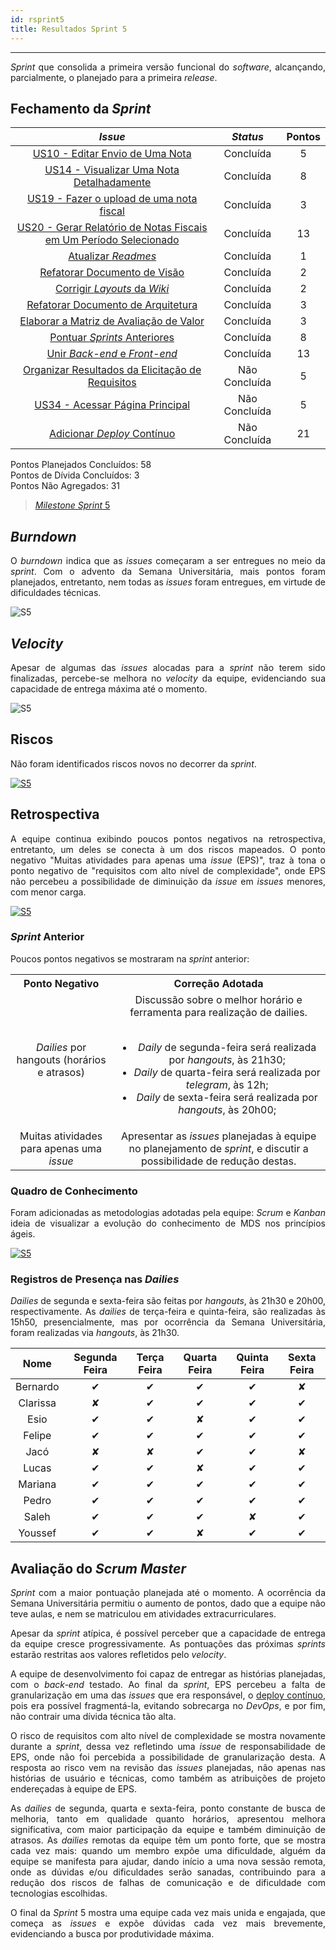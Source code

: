 ```yaml
---
id: rsprint5    
title: Resultados Sprint 5 
---
```


***    

<p align="justify">
<i>Sprint</i> que consolida a primeira versão funcional do <i>software</i>, alcançando, parcialmente, o planejado para a primeira <i>release</i>.
</p>

## Fechamento da _Sprint_   

|     _Issue_      |     _Status_    |       Pontos       |
|:--------------:|:---------------:|:-------------:
|[US10 - Editar Envio de Uma Nota](https://github.com/fga-eps-mds/2018.2-Kalkuli/issues/91) |Concluída | 5 |  
|[US14 - Visualizar Uma Nota Detalhadamente](https://github.com/fga-eps-mds/2018.2-Kalkuli/issues/92) |Concluída | 8 |
|[US19 - Fazer o upload de uma nota fiscal ](https://github.com/fga-eps-mds/2018.2-Kalkuli/issues/46) |Concluída |3 |
|[US20 - Gerar Relatório de Notas Fiscais em Um Período Selecionado](https://github.com/fga-eps-mds/2018.2-Kalkuli/issues/94) | Concluída | 13 |
|[Atualizar _Readmes_](https://github.com/fga-eps-mds/2018.2-Kalkuli/issues/100) |Concluída | 1 |  
|[Refatorar Documento de Visão](https://github.com/fga-eps-mds/2018.2-Kalkuli/issues/95) |Concluída | 2 |
|[Corrigir _Layouts_ da _Wiki_](https://github.com/fga-eps-mds/2018.2-Kalkuli/issues/99) |Concluída | 2|  
|[Refatorar Documento de Arquitetura](https://github.com/fga-eps-mds/2018.2-Kalkuli/issues/96) |Concluída | 3 |  
|[Elaborar a Matriz de Avaliação de Valor ](https://github.com/fga-eps-mds/2018.2-Kalkuli/issues/78) |Concluída | 3 |
|[Pontuar _Sprints_ Anteriores](https://github.com/fga-eps-mds/2018.2-Kalkuli/issues/98) |Concluída | 8 |  
|[Unir _Back-end_ e _Front-end_](https://github.com/fga-eps-mds/2018.2-Kalkuli/issues/101) |Concluída | 13 |  
|[Organizar Resultados da Elicitação de Requisitos](https://github.com/fga-eps-mds/2018.2-Kalkuli/issues/102) |Não Concluída | 5 | 
|[US34 - Acessar Página Principal](https://github.com/fga-eps-mds/2018.2-Kalkuli/issues/105) |Não Concluída | 5 |
|[Adicionar _Deploy_ Contínuo ](https://github.com/fga-eps-mds/2018.2-Kalkuli/issues/97) |Não Concluída | 21 |  


Pontos Planejados Concluídos: 58    
Pontos de Dívida Concluídos:  3   
Pontos Não Agregados: 31  

> [_Milestone Sprint_ 5](https://github.com/fga-eps-mds/2018.2-Kalkuli/milestone/6?closed=1)

## _Burndown_    

<p align="justify">
O <i>burndown</i> indica que as <i>issues</i> começaram a ser entregues no meio da <i>sprint</i>. Com o advento da Semana Universitária, mais pontos foram planejados, entretanto, nem todas as <i>issues</i> foram entregues, em virtude de dificuldades técnicas.</p> 

![S5](assets/burndown-S5.png "Burndown Sprint 5")

## _Velocity_     
<p align="justify">
Apesar de algumas das <i>issues</i> alocadas para a <i>sprint</i> não terem sido finalizadas, percebe-se melhora no <i>velocity</i> da equipe, evidenciando sua capacidade de entrega máxima até o momento. 
</p>   

![S5](assets/velocity-S5.png "Velocity Sprint 5")

## Riscos    
<p align="justify">
Não foram identificados riscos novos no decorrer da <i>sprint</i>.
</p>  

[![S5](assets/BurndowndeRiscos-S5.png "Clique para ver em detalhes")](https://docs.google.com/spreadsheets/d/1PYjMMXbWRgKwY5oZH5ekg4VbqTYYfdJImHmxCLH62xI/edit#gid=0) 


## Retrospectiva
<p align="justify">
A equipe continua exibindo poucos pontos negativos na retrospectiva, entretanto, um deles se conecta à um dos riscos mapeados. O ponto negativo "Muitas atividades para apenas uma <i>issue</i> (EPS)", traz à tona o ponto negativo de "requisitos com alto nível de complexidade", onde EPS não percebeu a possibilidade de diminuição da <i>issue</i> em <i>issues</i> menores, com menor carga.
</p>   

[![S5](assets/Retrospectiva-S5.png "Clique para ver em detalhes")](https://docs.google.com/spreadsheets/d/1SwrbhRVE0lLx0K-8wPtjzFHJ86G5oUCzknl2b8s2odg/edit#gid=1573426706)   

### _Sprint_ Anterior

<p align="justify">
Poucos pontos negativos se mostraram na <i>sprint</i> anterior:

<style>
td {
    text-align: center; 
    vertical-align: middle;
}
</style>

<table>
  <tr align="center">
    <th>Ponto Negativo</th>
    <th>Correção Adotada</th>
  </tr>
  <tr align="center">
    <td><i>Dailies</i> por hangouts (horários e atrasos)</td>
    <td>
    Discussão sobre o melhor horário e ferramenta para realização de dailies. 
    <br> <br>
    <ul>
      <li><i>Daily</i> de segunda-feira será realizada por <i>hangouts</i>, às 21h30;</li>
      <li><i>Daily</i> de quarta-feira será realizada por <i>telegram</i>, às 12h;</li>
      <li><i>Daily</i> de sexta-feira será realizada por <i>hangouts</i>, às 20h00;</li>
    </ul>
    </td>
  </tr>
  <tr>
    <td align="center">Muitas atividades para apenas uma <i>issue</i></td>
    <td>Apresentar as <i>issues</i> planejadas à equipe no planejamento de <i>sprint</i>, e discutir a possibilidade de redução destas.</td>
  </tr>
</table>
</p>


### Quadro de Conhecimento   

<p align="justify">
Foram adicionadas as metodologias adotadas pela equipe: <i>Scrum</i> e <i>Kanban</i>
ideia de visualizar a evolução do conhecimento de MDS nos princípios ágeis.
</p>

[![S5](assets/Conhecimento-S5.png "Clique para ver em detalhes")](https://docs.google.com/spreadsheets/d/19OGoemAfy_4nSFBbycD4kIoBFJwUjbXB7vxuQi8HLqY/edit#gid=1616735696)


### Registros de Presença nas _Dailies_    

<p align="justify">
<i>Dailies</i> de segunda e sexta-feira são feitas por <i>hangouts</i>, às 21h30 e 20h00, respectivamente. As <i>dailies</i> de terça-feira e quinta-feira, são realizadas às 15h50, presencialmente, mas por ocorrência da Semana Universitária, foram realizadas via <i>hangouts</i>, às 21h30.
</p>

| Nome    |Segunda Feira      | Terça Feira      | Quarta Feira     | Quinta Feira      | Sexta Feira      |     
|:-----:  |:-----------------:|:----------------:|:----------------:|:-----------------:|:----------------:|
|Bernardo |         ✔         |         ✔        |         ✔        |         ✔         |         ✘        |
|Clarissa |         ✘         |         ✔        |         ✔        |         ✔         |         ✔        |
|Esio     |         ✔         |         ✔        |         ✘        |         ✔         |         ✔        |
|Felipe   |         ✔         |         ✔        |         ✔        |         ✔         |         ✔        |
|Jacó     |         ✘         |         ✘        |         ✔        |         ✔         |         ✘        |
|Lucas    |         ✔         |         ✔        |         ✘        |         ✔         |         ✔        |
|Mariana  |         ✔         |         ✔        |         ✔        |         ✔         |         ✔        |
|Pedro    |         ✔         |         ✔        |         ✔        |         ✔         |         ✔        |
|Saleh    |         ✔         |         ✔        |         ✔        |         ✘         |         ✔        |
|Youssef  |         ✔         |         ✔        |         ✘        |         ✔         |         ✔        |      


## Avaliação do _Scrum Master_    

<p align="justify">
<i>Sprint</i> com a maior pontuação planejada até o momento. A ocorrência da Semana Universitária permitiu o aumento de pontos, dado que a equipe não teve aulas, e nem se matriculou em atividades extracurriculares.
</p>

<p align="justify">
Apesar da <i>sprint</i> atípica, é possível perceber que a capacidade de entrega da equipe cresce progressivamente. As pontuações das próximas <i>sprints</i> estarão restritas aos valores refletidos pelo <i>velocity</i>.
</p>

<p align="justify">
A equipe de desenvolvimento foi capaz de entregar as histórias planejadas, com o <i>back-end</i> testado. Ao final da <i>sprint</i>, EPS percebeu a falta de granularização em uma das <i>issues</i> que era responsável, o <a href="https://github.com/fga-eps-mds/2018.2-Kalkuli/issues/97" title="Issue: Adicionar Deploy Contínuo">deploy contínuo</a>, pois era possível fragmentá-la, evitando sobrecarga no <i>DevOps</i>, e por fim, não contrair uma dívida técnica tão alta.
</p>

<p align="justify">
O risco de requisitos com alto nível de complexidade se mostra novamente durante a <i>sprint</i>, dessa vez refletindo uma <i>issue</i> de responsabilidade de EPS, onde não foi percebida a possibilidade de granularização desta. A resposta ao risco vem na revisão das <i>issues</i> planejadas, não apenas nas histórias de usuário e técnicas, como também as atribuições de projeto endereçadas à equipe de EPS.
</p>

<p align="justify">
As <i>dailies</i> de segunda, quarta e sexta-feira, ponto constante de busca de melhoria, tanto em qualidade quanto horários, apresentou melhora significativa, com maior participação da equipe e também diminuição de atrasos. As <i>dailies</i> remotas da equipe têm um ponto forte, que se mostra cada vez mais: quando um membro expõe uma dificuldade, alguém da equipe se manifesta para ajudar, dando início a uma nova sessão remota, onde as dúvidas e/ou dificuldades serão sanadas, contribuindo para a redução dos riscos de falhas de comunicação e de dificuldade com tecnologias escolhidas.
</p>

<p align="justify">
O final da <i>Sprint</i> 5 mostra uma equipe cada vez mais unida e engajada, que começa as <i>issues</i> e expõe dúvidas cada vez mais brevemente, evidenciando a busca por produtividade máxima.
</p>